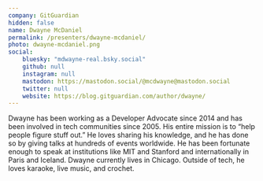```yaml
---
company: GitGuardian
hidden: false
name: Dwayne McDaniel
permalink: /presenters/dwayne-mcdaniel/
photo: dwayne-mcdaniel.png
social:
    bluesky: "mdwayne-real.bsky.social"
    github: null
    instagram: null
    mastodon: https://mastodon.social/@mcdwayne@mastodon.social
    twitter: null
    website: https://blog.gitguardian.com/author/dwayne/
---
```


Dwayne has been working as a Developer Advocate since 2014 and has been involved in tech communities since 2005. His entire mission is to “help people figure stuff out.” He loves sharing his knowledge, and he has done so by giving talks at hundreds of events worldwide. He has been fortunate enough to speak at institutions like MIT and Stanford and internationally in Paris and Iceland. Dwayne currently lives in Chicago. Outside of tech, he loves karaoke, live music, and crochet.
